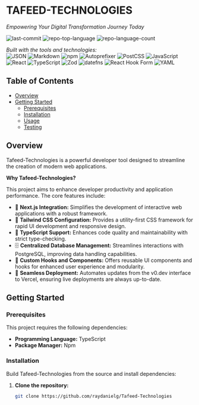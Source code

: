 # TAFEED-TECHNOLOGIES  
*Empowering Your Digital Transformation Journey Today*

![last-commit](https://img.shields.io/github/last-commit/raydanielg/Tafeed-Technologies?style=flat&logo=git&logoColor=white&color=0080ff)
![repo-top-language](https://img.shields.io/github/languages/top/raydanielg/Tafeed-Technologies?style=flat&color=0080ff)
![repo-language-count](https://img.shields.io/github/languages/count/raydanielg/Tafeed-Technologies?style=flat&color=0080ff)

*Built with the tools and technologies:*  
![JSON](https://img.shields.io/badge/JSON-000000.svg?style=flat&logo=JSON&logoColor=white)
![Markdown](https://img.shields.io/badge/Markdown-000000.svg?style=flat&logo=Markdown&logoColor=white)
![npm](https://img.shields.io/badge/npm-CB3837.svg?style=flat&logo=npm&logoColor=white)
![Autoprefixer](https://img.shields.io/badge/Autoprefixer-DD3735.svg?style=flat&logo=Autoprefixer&logoColor=white)
![PostCSS](https://img.shields.io/badge/PostCSS-DD3A0A.svg?style=flat&logo=PostCSS&logoColor=white)
![JavaScript](https://img.shields.io/badge/JavaScript-F7DF1E.svg?style=flat&logo=JavaScript&logoColor=black)  
![React](https://img.shields.io/badge/React-61DAFB.svg?style=flat&logo=React&logoColor=black)
![TypeScript](https://img.shields.io/badge/TypeScript-3178C6.svg?style=flat&logo=TypeScript&logoColor=white)
![Zod](https://img.shields.io/badge/Zod-3E67B1.svg?style=flat&logo=Zod&logoColor=white)
![datefns](https://img.shields.io/badge/datefns-770C56.svg?style=flat&logo=date-fns&logoColor=white)
![React Hook Form](https://img.shields.io/badge/React%20Hook%20Form-EC5990.svg?style=flat&logo=React-Hook-Form&logoColor=white)
![YAML](https://img.shields.io/badge/YAML-CB171E.svg?style=flat&logo=YAML&logoColor=white)

## Table of Contents
- [Overview](#overview)
- [Getting Started](#getting-started)
  - [Prerequisites](#prerequisites)
  - [Installation](#installation)
  - [Usage](#usage)
  - [Testing](#testing)

## Overview
Tafeed-Technologies is a powerful developer tool designed to streamline the creation of modern web applications.

**Why Tafeed-Technologies?**

This project aims to enhance developer productivity and application performance. The core features include:

- 🎨 **Next.js Integration:** Simplifies the development of interactive web applications with a robust framework.
- 🌈 **Tailwind CSS Configuration:** Provides a utility-first CSS framework for rapid UI development and responsive design.
- 📜 **TypeScript Support:** Enhances code quality and maintainability with strict type-checking.
- 🗄️ **Centralized Database Management:** Streamlines interactions with PostgreSQL, improving data handling capabilities.
- 🔄 **Custom Hooks and Components:** Offers reusable UI components and hooks for enhanced user experience and modularity.
- 🚀 **Seamless Deployment:** Automates updates from the v0.dev interface to Vercel, ensuring live deployments are always up-to-date.

## Getting Started

### Prerequisites
This project requires the following dependencies:
- **Programming Language:** TypeScript
- **Package Manager:** Npm

### Installation
Build Tafeed-Technologies from the source and install dependencies:

1. **Clone the repository:**
   ```sh
   git clone https://github.com/raydanielg/Tafeed-Technologies
